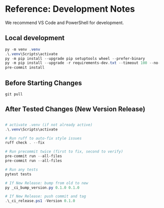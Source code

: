 # Reference: Development Notes

We recommend VS Code and PowerShell for development.

## Local development

```powershell
py -m venv .venv
.\.venv\Scripts\activate
py -m pip install --upgrade pip setuptools wheel --prefer-binary
py -m pip install --upgrade -r requirements-dev.txt --timeout 100 --no-cache-dir
pre-commit install
```

## Before Starting Changes

```shell
git pull
```

## After Tested Changes (New Version Release)

```powershell

# activate .venv (if not already active)
.\.venv\Scripts\activate

# Run ruff to auto-fix style issues
ruff check . --fix

# Run precommit twice (first to fix, second to verify)
pre-commit run --all-files
pre-commit run --all-files

# Run any tests
pytest tests

# If New Release: bump from old to new
py _ci_bump_version.py 0.1.0 0.1.0

# If New Release: push commit and tag
.\_ci_release.ps1 -Version 0.1.0
```
